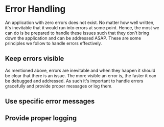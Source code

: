 # Error Handling

An application with zero errors does not exist. No matter how well written, it's inevitable that it would run into errors at some point. Hence, the most we can do is be prepared to handle these issues such that they don't bring down the application and can be addressed ASAP. These are some principles we follow to handle errors effectively.

## Keep errors visible

As mentioned above, errors are inevitable and when they happen it should be clear that there is an issue. The more visible an error is, the faster it can be debugged and addressed. As such it's important to handle errors gracefully and provide proper messages or log them.

## Use specific error messages

## Provide proper logging
